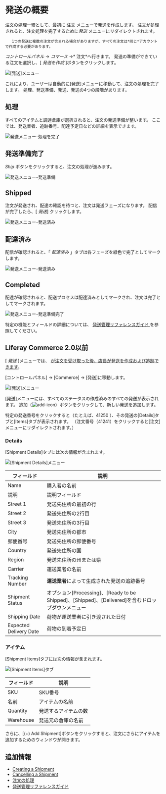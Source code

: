 # 発送の概要

[注文の処理](../orders/processing-an-order.md)一環として、最初に 注文</em> メニューで発送を作成します。 注文が処理されると、注文処理を完了するために*発送* メニューにリダイレクトされます。

``` note::
   1つの発送に複数の注文が含まれる場合がありますが、すべての注文は*同じ*アカウントで作成する必要があります。
```

*コントロールパネル* → *コマース* →* 注文*へ行きます。 発送の準備ができている注文を選択し、[ *発送を作成* ]ボタンをクリックします。

![[発送]メニュー](./introduction-to-shipments/images/04.png)

これにより、ユーザーは自動的に[発送]メニューに移動して、注文の処理を完了します。 処理、発送準備、発送、発送の4つの段階があります。

## 処理

すべてのアイテムと調達倉庫が選択されると、注文の発送準備が整います。 ここでは、発送業者、追跡番号、配達予定日などの詳細を表示できます。

![発送メニュー-処理を完了](./introduction-to-shipments/images/05.png)

## 発送準備完了

*Ship* ボタンをクリックすると、注文の処理が進みます。

![発送メニュー-発送準備](./introduction-to-shipments/images/06.png)

## Shipped

注文が発送され、配達の確認を待つと、注文は発送フェーズになります。 配信が完了したら、[ *発送*] クリックします。

![発送メニュー-発送済み](./introduction-to-shipments/images/08.png)

## 配達済み

配信が確認されると、「 *配達済み* 」タブは各フェーズを緑色で完了としてマークします。

![発送メニュー-発送済み](./introduction-to-shipments/images/09.png)

## Completed

配達が確認されると、配送プロセスは配達済みとしてマークされ、注文は完了としてマークされます。

![発送メニュー-発送準備完了](./introduction-to-shipments/images/07.png)

特定の機能とフィールドの詳細については、 [発送管理リファレンスガイド ](./shipments-management-reference-guide.md) を参照してください。

## Liferay Commerce 2.0以前

[ *発送* ]メニューでは、 [が注文を受け取った後、店長が発送を作成および追跡できます](../orders/processing-an-order.md#commerce-2-0-and-below)。

[コントロールパネル]</em> → [Commerce]</em> → [発送]</em>に移動します。

![[発送]メニュー](./introduction-to-shipments/images/01.png)

[発送]</em>メニューには、すべてのステータスの作成済みのすべての発送が表示されます。 追加（![add-icon](../../images/icon-add.png)）ボタンをクリックして、新しい発送を追加します。

特定の発送番号をクリックすると（たとえば、41250</em> ）、その発送の[Details]</em>タブと[Items]</em>タブが表示されます。 （注文番号</em>（41241</em>）をクリックすると[注文]</em>メニューにリダイレクトされます。）

### Details

[Shipment Details]</em>タブには次の情報が含まれます。

![[Shipment Details]メニュー](./introduction-to-shipments/images/02.png)

| フィールド                  | 説明                                                                                              |
| ---------------------- | ----------------------------------------------------------------------------------------------- |
| Name                   | 購入者の名前                                                                                          |
| 説明                     | 説明フィールド                                                                                         |
| Street 1               | 発送先住所の最初の行                                                                                      |
| Street 2               | 発送先住所の2行目                                                                                       |
| Street 3               | 発送先住所の3行目                                                                                       |
| City                   | 発送先住所の都市                                                                                        |
| 郵便番号                   | 発送先住所の郵便番号                                                                                      |
| Country                | 発送先住所の国                                                                                         |
| Region                 | 発送先住所の州または県                                                                                     |
| Carrier                | 運送業者の名前                                                                                         |
| Tracking Number        | **運送業者**によって生成された発送の追跡番号                                                                        |
| Shipment Status        | オプション[Processing]</em>、[Ready to be Shipped]</em>、[Shipped]</em>、[Delivered]</em>を含むドロップダウンメニュー |
| Shipping Date          | 荷物が運送業者に引き渡された日付                                                                                |
| Expected Delivery Date | 荷物の到着予定日                                                                                        |

### アイテム

[Shipment Items]</em>タブには次の情報が含まれます。

![[Shipment Items]タブ](./introduction-to-shipments/images/03.png)

| フィールド     | 説明         |
| --------- | ---------- |
| SKU       | SKU番号      |
| 名前        | アイテムの名前    |
| Quantity  | 発送するアイテムの数 |
| Warehouse | 発送元の倉庫の名前  |

さらに、[(+) Add Shipment]ボタンをクリックすると、注文にさらにアイテムを追加するためのウィンドウが開きます。

## 追加情報

  - [Creating a Shipment](./creating-a-shipment.md)
  - [Cancelling a Shipment](./cancelling-a-shipment.md)
  - [注文の処理](../orders/processing-an-order.md)
  - [発送管理リファレンスガイド](./shipments-management-reference-guide.md)
